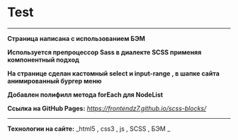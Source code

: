 # Test

---

**Страница написана с использованием БЭМ**

**Используется препроцессор Sass в диалекте SCSS применяя компонентный подход**

**На странице сделан кастомный select и input-range , в шапке сайта анимированный бургер меню**

**Добавлен полифилл метода forEach для NodeList**


**Ссылка на GitHub Pages:**
*https://frontendz7.github.io/scss-blocks/*

---

**Технологии на сайте:**
_html5 , css3 , js , SCSS , БЭМ _
